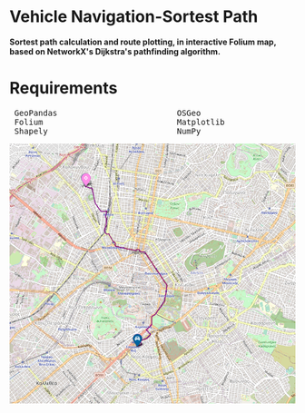 # Vehicle Navigation-Sortest Path

**Sortest path calculation and route plotting, in interactive Folium map, based on NetworkX's Dijkstra's pathfinding algorithm.**

# Requirements

<pre>
 GeoPandas                         OSGeo                       OSMnx                                         
 Folium                            Matplotlib                  PyProj                 
 Shapely                           NumPy                       Contextily          
</pre>                          

![](/Project_Image.png)
